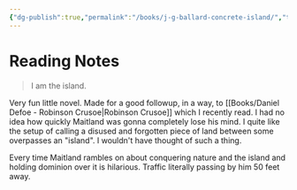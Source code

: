 ```yaml
---
{"dg-publish":true,"permalink":"/books/j-g-ballard-concrete-island/","tags":["books"],"created":"2024-12-04","updated":"2025-09-03"}
---
```



# Reading Notes

> I am the island.

Very fun little novel. Made for a good followup, in a way, to [[Books/Daniel Defoe - Robinson Crusoe\|Robinson Crusoe]] which I recently read. I had no idea how quickly Maitland was gonna completely lose his mind. I quite like the setup of calling a disused and forgotten piece of land between some overpasses an "island". I wouldn't have thought of such a thing.

Every time Maitland rambles on about conquering nature and the island and holding dominion over it is hilarious. Traffic literally passing by him 50 feet away.
